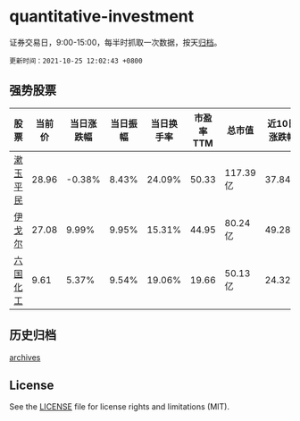 # quantitative-investment

证券交易日，9:00-15:00，每半时抓取一次数据，按天[归档](archives)。

`更新时间：2021-10-25 12:02:43 +0800`

## 强势股票

|股票|当前价|当日涨跌幅|当日振幅|当日换手率|市盈率TTM|总市值|近10日涨跌幅|
|----|----|----|----|----|----|----|----|
|[漱玉平民](https://xueqiu.com/S/SZ301017)|28.96|-0.38%|8.43%|24.09%|50.33|117.39亿|37.84%|
|[伊戈尔](https://xueqiu.com/S/SZ002922)|27.08|9.99%|9.95%|15.31%|44.95|80.24亿|49.28%|
|[六国化工](https://xueqiu.com/S/SH600470)|9.61|5.37%|9.54%|19.06%|19.66|50.13亿|24.32%|

## 历史归档

[archives](archives)

## License

See the [LICENSE](LICENSE) file for license rights and limitations (MIT).